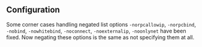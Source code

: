 Configuration
-------------

Some corner cases handling negated list options `-norpcallowip`, `-norpcbind`, `-nobind`, `-nowhitebind`, `-noconnect`, `-noexternalip`, `-noonlynet` have been fixed. Now negating these options is the same as not specifying them at all.
